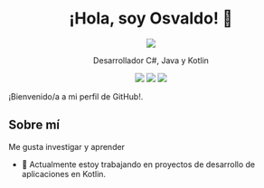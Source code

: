 <h1 align="center">¡Hola, soy Osvaldo! 👋</h1>

<p align="center">
  <a href="enlace-a-tu-perfil-de-github"><img src="https://img.shields.io/badge/GitHub-theriser44-blue?style=flat-square&logo=github"></a>
</p>

<p align="center">Desarrollador C#, Java y Kotlin</p>

<p align="center">
  <img src="https://img.shields.io/badge/C%23-Expert-green?style=flat-square&logo=csharp">
  <img src="https://img.shields.io/badge/java-Mid-yellow?style=flat-square&logo=oracle">

  <img src="https://img.shields.io/badge/Kotlin-Junior-purple?style=flat-square&logo=Kotlin">
</p>

¡Bienvenido/a a mi perfil de GitHub!.

## Sobre mí

Me gusta investigar y aprender

- 🔭 Actualmente estoy trabajando en proyectos de desarrollo de aplicaciones en Kotlin.

